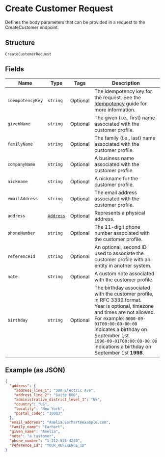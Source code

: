 
# Create Customer Request

Defines the body parameters that can be provided in a request to the
CreateCustomer endpoint.

## Structure

`CreateCustomerRequest`

## Fields

| Name | Type | Tags | Description |
|  --- | --- | --- | --- |
| `idempotencyKey` | `string` | Optional | The idempotency key for the request.	See the<br>[Idempotency](https://developer.squareup.com/docs/working-with-apis/idempotency) guide for more information. |
| `givenName` | `string` | Optional | The given (i.e., first) name associated with the customer profile. |
| `familyName` | `string` | Optional | The family (i.e., last) name associated with the customer profile. |
| `companyName` | `string` | Optional | A business name associated with the customer profile. |
| `nickname` | `string` | Optional | A nickname for the customer profile. |
| `emailAddress` | `string` | Optional | The email address associated with the customer profile. |
| `address` | [`Address`](/doc/models/address.md) | Optional | Represents a physical address. |
| `phoneNumber` | `string` | Optional | The 11-digit phone number associated with the customer profile. |
| `referenceId` | `string` | Optional | An optional, second ID used to associate the customer profile with an<br>entity in another system. |
| `note` | `string` | Optional | A custom note associated with the customer profile. |
| `birthday` | `string` | Optional | The birthday associated with the customer profile, in RFC 3339 format.<br>Year is optional, timezone and times are not allowed.<br>For example: `0000-09-01T00:00:00-00:00` indicates a birthday on September 1st.<br>`1998-09-01T00:00:00-00:00` indications a birthday on September 1st __1998__. |

## Example (as JSON)

```json
{
  "address": {
    "address_line_1": "500 Electric Ave",
    "address_line_2": "Suite 600",
    "administrative_district_level_1": "NY",
    "country": "US",
    "locality": "New York",
    "postal_code": "10003"
  },
  "email_address": "Amelia.Earhart@example.com",
  "family_name": "Earhart",
  "given_name": "Amelia",
  "note": "a customer",
  "phone_number": "1-212-555-4240",
  "reference_id": "YOUR_REFERENCE_ID"
}
```

